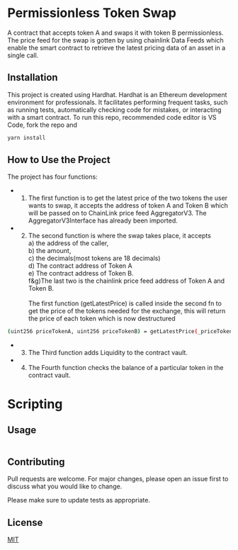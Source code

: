 # Permissionless Token Swap

A contract that accepts token A and swaps it with token B permissionless. The price feed for the swap is gotten by using chainlink Data Feeds which enable the smart contract to retrieve the latest pricing data of an asset in a single call.

## Installation
This project is created using Hardhat. Hardhat is an Ethereum development environment for professionals. It facilitates performing frequent tasks, such as running tests, automatically checking code for mistakes, or interacting with a smart contract. 
To run this repo, recommended code editor is VS Code, fork the repo and

```bash
yarn install
```
## How to Use the Project
The project has four functions: </br> 
- 1. The first function is to get the latest price of the two tokens the user wants to swap, it accepts the address of token A and Token B which will be passed on to ChainLink price feed AggregatorV3. The AggregatorV3Interface has already been imported. </br>
- 2. The second function is where the swap takes place, it accepts </br>a) the address of the caller, </br>b) the amount, </br>c) the decimals(most tokens are 18 decimals) </br>d) The contract address of Token A </br>e) The contract address of Token B. </br>f&g)The last two is the chainlink price feed address of Token A and Token B. </br></br>
The first function (getLatestPrice) is called inside the second fn to get the price of the tokens needed for the exchange, this will return the price of each token which is now destructured 
```bash
(uint256 priceTokenA, uint256 priceTokenB) = getLatestPrice(_priceTokenA, _priceTokenB);
```
- 3. The Third function adds Liquidity to the contract vault.
- 4. The Fourth function checks the balance of a particular token in the contract vault.

# Scripting
## Usage

```
```

## Contributing
Pull requests are welcome. For major changes, please open an issue first to discuss what you would like to change.

Please make sure to update tests as appropriate.

## License
[MIT](https://choosealicense.com/licenses/mit/)
